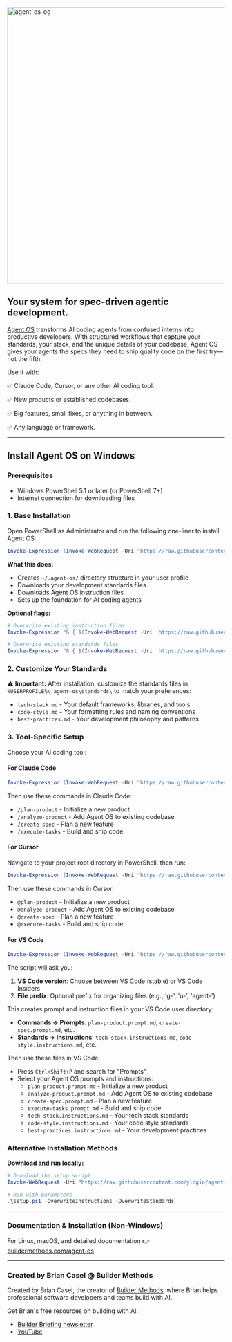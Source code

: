 <img width="1280" height="640" alt="agent-os-og" src="https://github.com/user-attachments/assets/e897628e-7063-4bab-a69a-7bb6d7ac8403" />

## Your system for spec-driven agentic development.

[Agent OS](https://buildermethods.com/agent-os) transforms AI coding agents from confused interns into productive developers. With structured workflows that capture your standards, your stack, and the unique details of your codebase, Agent OS gives your agents the specs they need to ship quality code on the first try—not the fifth.

Use it with:

✅ Claude Code, Cursor, or any other AI coding tool.

✅ New products or established codebases.

✅ Big features, small fixes, or anything in between.

✅ Any language or framework.

---

## Install Agent OS on Windows

### Prerequisites

- Windows PowerShell 5.1 or later (or PowerShell 7+)
- Internet connection for downloading files

### 1. Base Installation

Open PowerShell as Administrator and run the following one-liner to install Agent OS:

```powershell
Invoke-Expression (Invoke-WebRequest -Uri "https://raw.githubusercontent.com/yldgio/agent-os-vscode/main/setup.ps1" -UseBasicParsing).Content
```

**What this does:**

- Creates `~/.agent-os/` directory structure in your user profile
- Downloads your development standards files
- Downloads Agent OS instruction files
- Sets up the foundation for AI coding agents

**Optional flags:**

```powershell
# Overwrite existing instruction files
Invoke-Expression "& { $(Invoke-WebRequest -Uri 'https://raw.githubusercontent.com/yldgio/agent-os-vscode/main/setup.ps1' -UseBasicParsing).Content } -OverwriteInstructions"

# Overwrite existing standards files  
Invoke-Expression "& { $(Invoke-WebRequest -Uri 'https://raw.githubusercontent.com/yldgio/agent-os-vscode/main/setup.ps1' -UseBasicParsing).Content } -OverwriteStandards"
```

### 2. Customize Your Standards

⚠️ **Important:** After installation, customize the standards files in `%USERPROFILE%\.agent-os\standards\` to match your preferences:

- `tech-stack.md` - Your default frameworks, libraries, and tools
- `code-style.md` - Your formatting rules and naming conventions  
- `best-practices.md` - Your development philosophy and patterns

### 3. Tool-Specific Setup

Choose your AI coding tool:

#### For Claude Code

```powershell
Invoke-Expression (Invoke-WebRequest -Uri "https://raw.githubusercontent.com/yldgio/agent-os-vscode/main/setup-claude-code.ps1" -UseBasicParsing).Content
```

Then use these commands in Claude Code:

- `/plan-product` - Initialize a new product
- `/analyze-product` - Add Agent OS to existing codebase
- `/create-spec` - Plan a new feature
- `/execute-tasks` - Build and ship code

#### For Cursor

Navigate to your project root directory in PowerShell, then run:

```powershell
Invoke-Expression (Invoke-WebRequest -Uri "https://raw.githubusercontent.com/yldgio/agent-os-vscode/main/setup-cursor.ps1" -UseBasicParsing).Content
```

Then use these commands in Cursor:

- `@plan-product` - Initialize a new product
- `@analyze-product` - Add Agent OS to existing codebase
- `@create-spec` - Plan a new feature
- `@execute-tasks` - Build and ship code

#### For VS Code

```powershell
Invoke-Expression (Invoke-WebRequest -Uri "https://raw.githubusercontent.com/yldgio/agent-os-vscode/main/setup-vscode.ps1" -UseBasicParsing).Content
```

The script will ask you:

1. **VS Code version**: Choose between VS Code (stable) or VS Code Insiders
2. **File prefix**: Optional prefix for organizing files (e.g., 'g-', 'u-', 'agent-')

This creates prompt and instruction files in your VS Code user directory:

- **Commands → Prompts**: `plan-product.prompt.md`, `create-spec.prompt.md`, etc.
- **Standards → Instructions**: `tech-stack.instructions.md`, `code-style.instructions.md`, etc.

Then use these files in VS Code:

- Press `Ctrl+Shift+P` and search for "Prompts"
- Select your Agent OS prompts and instructions:
  - `plan-product.prompt.md` - Initialize a new product
  - `analyze-product.prompt.md` - Add Agent OS to existing codebase
  - `create-spec.prompt.md` - Plan a new feature
  - `execute-tasks.prompt.md` - Build and ship code
  - `tech-stack.instructions.md` - Your tech stack standards
  - `code-style.instructions.md` - Your code style standards
  - `best-practices.instructions.md` - Your development practices

### Alternative Installation Methods

**Download and run locally:**

```powershell
# Download the setup script
Invoke-WebRequest -Uri "https://raw.githubusercontent.com/yldgio/agent-os-vscode/main/setup.ps1" -OutFile "setup.ps1"

# Run with parameters
.\setup.ps1 -OverwriteInstructions -OverwriteStandards
```

---

### Documentation & Installation (Non-Windows)

For Linux, macOS, and detailed documentation 👉 [buildermethods.com/agent-os](https://buildermethods.com/agent-os)

---

### Created by Brian Casel @ Builder Methods

Created by Brian Casel, the creator of [Builder Methods](https://buildermethods.com), where Brian helps professional software developers and teams build with AI.

Get Brian's free resources on building with AI:

- [Builder Briefing newsletter](https://buildermethods.com)
- [YouTube](https://youtube.com/@briancasel)

